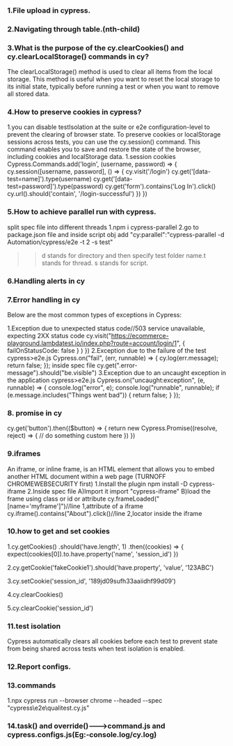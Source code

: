 ### 1.File upload in cypress.
### 2.Navigating through table.(nth-child)
### 3.What is the purpose of the cy.clearCookies() and cy.clearLocalStorage() commands in cy?
 The clearLocalStorage() method is used to clear all items from the local storage. This method is useful when you want to reset the local storage to its initial state, typically before running a test or when you want to remove all stored data.

### 4.How to preserve cookies in cypress?
1.you can disable testIsolation at the suite or e2e configuration-level to prevent the clearing of browser state.
To preserve cookies or localStorage sessions across tests, you can use the cy.session() command. This command enables you to save and restore the state of the browser, including cookies and localStorage data.
1.session cookies
Cypress.Commands.add('login', (username, password) => {
  cy.session([username, password], () => {
    cy.visit('/login')
    cy.get('[data-test=name]').type(username)
    cy.get('[data-test=password]').type(password)
    cy.get('form').contains('Log In').click()
    cy.url().should('contain', '/login-successful')
  })
})

### 5.How to achieve parallel run with cypress.
split spec file into different threads
1.npm i cypress-parallel
2.go to package.json file and inside script obj add "cy:parallel":"cypress-parallel -d Automation/cypress/e2e -t 2 -s test" 
>>d stands for directory and then specify test folder name.t stands for thread. s stands for script.
### 6.Handling alerts in cy
### 7.Error handling in cy
Below are the most common types of exceptions in Cypress:

1.Exception due to unexpected status code//503 service unavailable, expecting 2XX status code
cy.visit("https://ecommerce-playground.lambdatest.io/index.php?route=account/login/1", { failOnStatusCode: false } ) 
}) 
2.Exception due to the failure of the test
cypress>e2e.js
 Cypress.on("fail", (err, runnable) => {
    cy.log(err.message);
    return false;
  });
  inside spec file
   cy.get(".error-message").should("be.visible")
3.Exception due to an uncaught exception in the application
cypress>e2e.js
Cypress.on("uncaught:exception", (e, runnable) => {
console.log("error", e);
console.log("runnable", runnable);
if (e.message.includes("Things went bad")) {
return false;
}
});
### 8. promise in cy
cy.get('button').then(($button) => {
  return new Cypress.Promise((resolve, reject) => {
    // do something custom here
  })
})
### 9.iframes
An iframe, or inline frame, is an HTML element that allows you to embed another HTML document within a web page
(TURNOFF CHROMEWEBSECURITY first)
1.Install the plugin npm install -D cypress-iframe
2.Inside spec file
A)Import it
import "cypress-iframe"
B)load the frame using class or id or attribute
cy.frameLoaded("[name='myframe']")//line 1,attribute of a iframe
cy.iframe().contains("About").click()//line 2,locator inside the iframe
### 10.how to get and set cookies 
1.cy.getCookies()
  .should('have.length', 1)
  .then((cookies) => {
    expect(cookies[0]).to.have.property('name', 'session_id')
  })

  2.cy.getCookie('fakeCookie1').should('have.property', 'value', '123ABC')

  3.cy.setCookie('session_id', '189jd09sufh33aaiidhf99d09')

  4.cy.clearCookies()

  5.cy.clearCookie('session_id')
  ### 11.test isolation
  Cypress automatically clears all cookies before each test to prevent state from being shared across tests when test isolation is enabled.

  ### 12.Report configs.

  ### 13.commands
1.npx cypress run --browser chrome --headed --spec "cypress\e2e\qualitest.cy.js"
  ### 14.task() and override()--->command.js and cypress.configs.js(Eg:-console.log/cy.log)
